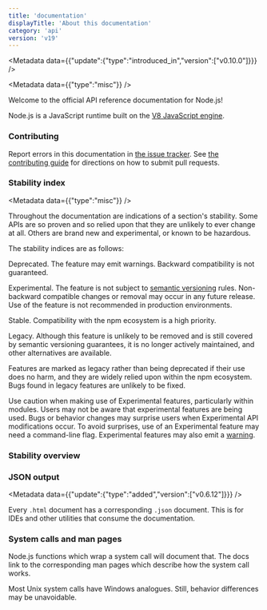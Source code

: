 ```yaml
---
title: 'documentation'
displayTitle: 'About this documentation'
category: 'api'
version: 'v19'
---
```


<Metadata data={{"update":{"type":"introduced_in","version":["v0.10.0"]}}} />

<Metadata data={{"type":"misc"}} />

Welcome to the official API reference documentation for Node.js!

Node.js is a JavaScript runtime built on the [V8 JavaScript engine][].

### Contributing

Report errors in this documentation in [the issue tracker][]. See
[the contributing guide][] for directions on how to submit pull requests.

### Stability index

<Metadata data={{"type":"misc"}} />

Throughout the documentation are indications of a section's stability. Some APIs
are so proven and so relied upon that they are unlikely to ever change at all.
Others are brand new and experimental, or known to be hazardous.

The stability indices are as follows:

<Stability stability={0}>

Deprecated. The feature may emit warnings. Backward compatibility is not guaranteed.

</Stability>

<Stability stability={1}>

Experimental. The feature is not subject to [semantic versioning][] rules. Non-backward compatible changes or removal may occur in any future release. Use of the feature is not recommended in production environments.

</Stability>

<Stability stability={2}>

Stable. Compatibility with the npm ecosystem is a high priority.

</Stability>

<Stability stability={3}>

Legacy. Although this feature is unlikely to be removed and is still covered by semantic versioning guarantees, it is no longer actively maintained, and other alternatives are available.

</Stability>

Features are marked as legacy rather than being deprecated if their use does no
harm, and they are widely relied upon within the npm ecosystem. Bugs found in
legacy features are unlikely to be fixed.

Use caution when making use of Experimental features, particularly within
modules. Users may not be aware that experimental features are being used.
Bugs or behavior changes may surprise users when Experimental API
modifications occur. To avoid surprises, use of an Experimental feature may need
a command-line flag. Experimental features may also emit a [warning][].

### Stability overview

### JSON output

<Metadata data={{"update":{"type":"added","version":["v0.6.12"]}}} />

Every `.html` document has a corresponding `.json` document. This is for IDEs
and other utilities that consume the documentation.

### System calls and man pages

Node.js functions which wrap a system call will document that. The docs link
to the corresponding man pages which describe how the system call works.

Most Unix system calls have Windows analogues. Still, behavior differences may
be unavoidable.

[V8 JavaScript engine]: https://v8.dev/
[semantic versioning]: https://semver.org/
[the contributing guide]: https://github.com/nodejs/node/blob/HEAD/CONTRIBUTING.md
[the issue tracker]: https://github.com/nodejs/node/issues/new
[warning]: /api/v19/process#event-warning
